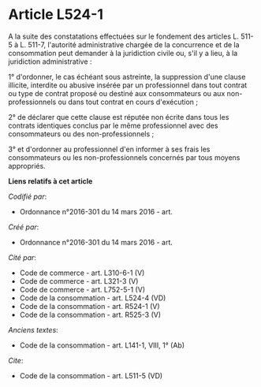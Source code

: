 # Article L524-1

A la suite des constatations effectuées sur le fondement des articles L. 511-5 à L. 511-7, l'autorité administrative chargée
de la concurrence et de la consommation peut demander à la juridiction civile ou, s'il y a lieu, à la juridiction
administrative : 

1° d'ordonner, le cas échéant sous astreinte, la suppression d'une clause illicite, interdite ou abusive insérée par un
professionnel dans tout contrat ou type de contrat proposé ou destiné aux consommateurs ou aux non-professionnels ou dans
tout contrat en cours d'exécution ; 

2° de déclarer que cette clause est réputée non écrite dans tous les contrats identiques conclus par le même professionnel
avec des consommateurs ou des non-professionnels ; 

3° et d'ordonner au professionnel d'en informer à ses frais les consommateurs ou les non-professionnels concernés par tous
moyens appropriés.

**Liens relatifs à cet article**

_Codifié par_:

  - Ordonnance n°2016-301 du 14 mars 2016 - art.

_Créé par_:

  - Ordonnance n°2016-301 du 14 mars 2016 - art.

_Cité par_:

  - Code de commerce - art. L310-6-1 (V)
  - Code de commerce - art. L321-3 (V)
  - Code de commerce - art. L752-5-1 (V)
  - Code de la consommation - art. L524-4 (VD)
  - Code de la consommation - art. R524-1 (V)
  - Code de la consommation - art. R525-3 (V)

_Anciens textes_:

  - Code de la consommation - art. L141-1, VIII, 1° (Ab)

_Cite_:

  - Code de la consommation - art. L511-5 (VD)
